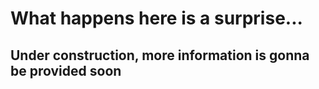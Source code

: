 # What happens here is a surprise...

## Under construction, more information is gonna be provided soon
